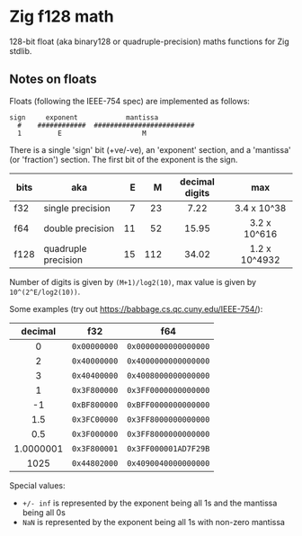 # Zig f128 math

128-bit float (aka binary128 or quadruple-precision) maths functions for Zig stdlib.


## Notes on floats

Floats (following the IEEE-754 spec) are implemented as follows:
```
sign     exponent            mantissa
  #    ############  #########################
  1         E                    M
```

There is a single 'sign' bit (+ve/-ve), an 'exponent' section, and a 'mantissa' (or 'fraction') section. The first bit of the exponent is the sign.

 bits |      aka            |  E |   M | decimal digits |     max
------|---------------------|---:|----:|:--------------:|:-------------:
 f32  | single precision    |  7 |  23 |    7.22        | 3.4 x 10^38
 f64  | double precision    | 11 |  52 |   15.95        | 3.2 x 10^616
 f128 | quadruple precision | 15 | 112 |   34.02        | 1.2 x 10^4932

Number of digits is given by `(M+1)/log2(10)`, max value is given by `10^(2^E/log2(10))`.


Some examples (try out <https://babbage.cs.qc.cuny.edu/IEEE-754/>):

 decimal   | f32          | f64
:---------:|--------------|------------------
 0         | `0x00000000` | `0x0000000000000000`
 2         | `0x40000000` | `0x4000000000000000`
 3         | `0x40400000` | `0x4008000000000000`
 1         | `0x3F800000` | `0x3FF0000000000000`
 -1        | `0xBF800000` | `0xBFF0000000000000`
 1.5       | `0x3FC00000` | `0x3FF8000000000000`
 0.5       | `0x3F000000` | `0x3FF8000000000000`
 1.0000001 | `0x3F800001` | `0x3FF000001AD7F29B`
 1025      | `0x44802000` | `0x4090040000000000`

Special values:
- `+/- inf` is represented by the exponent being all 1s and the mantissa being all 0s
- `NaN` is represented by the exponent being all 1s with non-zero mantissa

